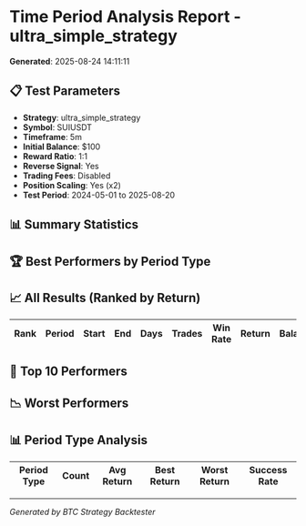 # Time Period Analysis Report - ultra_simple_strategy

**Generated**: 2025-08-24 14:11:11

## 📋 Test Parameters

- **Strategy**: ultra_simple_strategy
- **Symbol**: SUIUSDT
- **Timeframe**: 5m
- **Initial Balance**: $100
- **Reward Ratio**: 1:1
- **Reverse Signal**: Yes
- **Trading Fees**: Disabled
- **Position Scaling**: Yes (x2)
- **Test Period**: 2024-05-01 to 2025-08-20

## 📊 Summary Statistics

## 🏆 Best Performers by Period Type

## 📈 All Results (Ranked by Return)

| Rank | Period | Start | End | Days | Trades | Win Rate | Return | Balance | Savings | Total Wealth | Max DD |
|------|--------|-------|-----|------|--------|----------|--------|---------|---------|--------------|--------|

## 🥇 Top 10 Performers

## 📉 Worst Performers

## 📊 Period Type Analysis

| Period Type | Count | Avg Return | Best Return | Worst Return | Success Rate |
|-------------|-------|------------|-------------|--------------|--------------|

---
*Generated by BTC Strategy Backtester*
